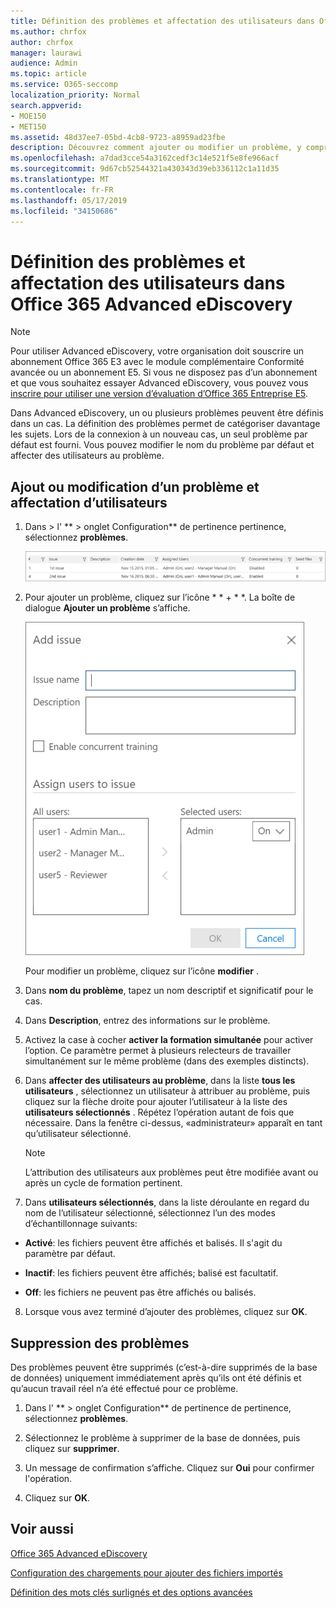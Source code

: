 ```yaml
---
title: Définition des problèmes et affectation des utilisateurs dans Office 365 Advanced eDiscovery
ms.author: chrfox
author: chrfox
manager: laurawi
audience: Admin
ms.topic: article
ms.service: O365-seccomp
localization_priority: Normal
search.appverid:
- MOE150
- MET150
ms.assetid: 48d37ee7-05bd-4cb8-9723-a8959ad23fbe
description: Découvrez comment ajouter ou modifier un problème, y compris lui affecter des utilisateurs ou supprimer un problème pour un cas de découverte électronique dans Office 365 Advanced eDiscovery.
ms.openlocfilehash: a7dad3cce54a3162cedf3c14e521f5e8fe966acf
ms.sourcegitcommit: 9d67cb52544321a430343d39eb336112c1a11d35
ms.translationtype: MT
ms.contentlocale: fr-FR
ms.lasthandoff: 05/17/2019
ms.locfileid: "34150686"
---
```

# <a name="define-issues-and-assign-users-in-office-365-advanced-ediscovery"></a>Définition des problèmes et affectation des utilisateurs dans Office 365 Advanced eDiscovery

> [!NOTE]
> Pour utiliser Advanced eDiscovery, votre organisation doit souscrire un abonnement Office 365 E3 avec le module complémentaire Conformité avancée ou un abonnement E5. Si vous ne disposez pas d’un abonnement et que vous souhaitez essayer Advanced eDiscovery, vous pouvez vous [inscrire pour utiliser une version d’évaluation d’Office 365 Entreprise E5](https://go.microsoft.com/fwlink/p/?LinkID=698279). 
  
Dans Advanced eDiscovery, un ou plusieurs problèmes peuvent être définis dans un cas. La définition des problèmes permet de catégoriser davantage les sujets. Lors de la connexion à un nouveau cas, un seul problème par défaut est fourni. Vous pouvez modifier le nom du problème par défaut et affecter des utilisateurs au problème. 
  
## <a name="adding-or-editing-an-issue-and-assigning-users"></a>Ajout ou modification d’un problème et affectation d’utilisateurs

1. Dans \> l' ** \> onglet Configuration** de pertinence pertinence, sélectionnez **problèmes**.
    
    ![Problèmes de configuration de pertinence](media/dfd8f9ef-b167-4ed9-980e-00ae98a97169.png)
  
2. Pour ajouter un problème, cliquez sur l’icône * * + * *. La boîte de dialogue **Ajouter un problème** s’affiche. 
    
    ![Problème d’ajout de configuration de pertinence](media/c8e94982-139a-472a-b85d-282f2d742046.png)
  
    Pour modifier un problème, cliquez sur l’icône **modifier** . 
    
3. Dans **nom du problème**, tapez un nom descriptif et significatif pour le cas. 
    
4. Dans **Description**, entrez des informations sur le problème.
    
5. Activez la case à cocher **activer la formation simultanée** pour activer l’option. Ce paramètre permet à plusieurs relecteurs de travailler simultanément sur le même problème (dans des exemples distincts). 
    
6. Dans **affecter des utilisateurs au problème**, dans la liste **tous les utilisateurs** , sélectionnez un utilisateur à attribuer au problème, puis cliquez sur la flèche droite pour ajouter l’utilisateur à la liste des **utilisateurs sélectionnés** . Répétez l’opération autant de fois que nécessaire. Dans la fenêtre ci-dessus, «administrateur» apparaît en tant qu’utilisateur sélectionné. 
    
    > [!NOTE]
    > L’attribution des utilisateurs aux problèmes peut être modifiée avant ou après un cycle de formation pertinent. 
  
7. Dans **utilisateurs sélectionnés**, dans la liste déroulante en regard du nom de l’utilisateur sélectionné, sélectionnez l’un des modes d’échantillonnage suivants: 
    
  - **Activé**: les fichiers peuvent être affichés et balisés. Il s'agit du paramètre par défaut.
    
  - **Inactif**: les fichiers peuvent être affichés; balisé est facultatif.
    
  - **Off**: les fichiers ne peuvent pas être affichés ou balisés.
    
8. Lorsque vous avez terminé d’ajouter des problèmes, cliquez sur **OK**.
    
## <a name="deleting-issues"></a>Suppression des problèmes

Des problèmes peuvent être supprimés (c’est-à-dire supprimés de la base de données) uniquement immédiatement après qu’ils ont été définis et qu’aucun travail réel n’a été effectué pour ce problème. 
  
1. Dans l' ** \> onglet Configuration** de pertinence de pertinence, sélectionnez **problèmes**.
    
2. Sélectionnez le problème à supprimer de la base de données, puis cliquez sur **supprimer**.
    
3. Un message de confirmation s’affiche. Cliquez sur **Oui** pour confirmer l'opération. 
    
4. Cliquez sur **OK**.
    
## <a name="see-also"></a>Voir aussi

[Office 365 Advanced eDiscovery](office-365-advanced-ediscovery.md)
  
[Configuration des chargements pour ajouter des fichiers importés](set-up-loads-to-add-imported-files.md)
  
[Définition des mots clés surlignés et des options avancées](define-highlighted-keywords-and-advanced-options.md)

